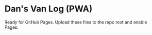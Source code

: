# Dan's Van Log (PWA)

Ready for GitHub Pages. Upload these files to the repo root and enable Pages.